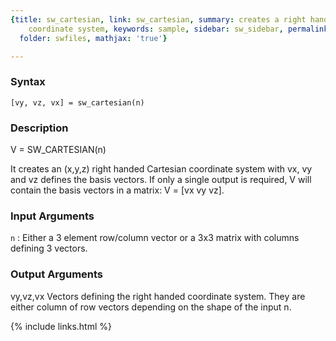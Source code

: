 ```yaml
---
{title: sw_cartesian, link: sw_cartesian, summary: creates a right handed Cartesian
    coordinate system, keywords: sample, sidebar: sw_sidebar, permalink: sw_cartesian,
  folder: swfiles, mathjax: 'true'}

---
```


### Syntax

`[vy, vz, vx] = sw_cartesian(n)`

### Description

V = SW_CARTESIAN(n)
 
It creates an (x,y,z) right handed Cartesian coordinate system with vx,
vy and vz defines the basis vectors. If only a single output is required,
V will contain the basis vectors in a matrix: V = [vx vy vz].
 

### Input Arguments

`n`
: Either a 3 element row/column vector or a 3x3 matrix with
  columns defining 3 vectors.

### Output Arguments

vy,vz,vx  Vectors defining the right handed coordinate system. They are
          either column of row vectors depending on the shape of the
          input n.

{% include links.html %}
